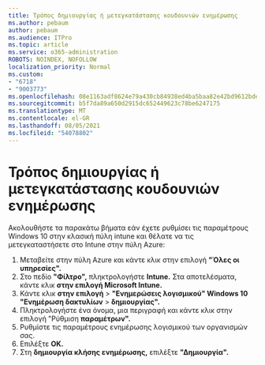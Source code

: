 ```yaml
---
title: Τρόπος δημιουργίας ή μετεγκατάστασης κουδουνιών ενημέρωσης
ms.author: pebaum
author: pebaum
ms.audience: ITPro
ms.topic: article
ms.service: o365-administration
ROBOTS: NOINDEX, NOFOLLOW
localization_priority: Normal
ms.custom:
- "6718"
- "9003773"
ms.openlocfilehash: 08e1163adf8624e79a430cb84938ed4ba5baa82e42bd9612bde8ad18efd0b3cb
ms.sourcegitcommit: b5f7da89a650d2915dc652449623c78be6247175
ms.translationtype: MT
ms.contentlocale: el-GR
ms.lasthandoff: 08/05/2021
ms.locfileid: "54078802"
---
```

# <a name="how-to-create-or-migrate-update-rings"></a>Τρόπος δημιουργίας ή μετεγκατάστασης κουδουνιών ενημέρωσης

Ακολουθήστε τα παρακάτω βήματα εάν έχετε ρυθμίσει τις παραμέτρους Windows 10 στην κλασική πύλη intune και θέλατε να τις μετεγκαταστήσετε στο Intune στην πύλη Azure:

1. Μεταβείτε στην πύλη Azure και κάντε κλικ στην επιλογή **"Όλες οι υπηρεσίες".**
2. Στο πεδίο **"Φίλτρο",** πληκτρολογήστε **Intune.** Στα αποτελέσματα, κάντε κλικ **στην επιλογή Microsoft Intune.**
3. Κάντε κλικ **στην επιλογή**  >  **"Ενημερώσεις λογισμικού" Windows 10 "Ενημέρωση δακτυλίων**  >  **δημιουργίας".**
4. Πληκτρολογήστε ένα όνομα, μια περιγραφή και κάντε κλικ στην επιλογή "Ρύθμιση **παραμέτρων".**
5. Ρυθμίστε τις παραμέτρους ενημέρωσης λογισμικού των οργανισμών σας.
6. Επιλέξτε **OK.**
7. Στη **δημιουργία κλήσης ενημέρωσης,** επιλέξτε **"Δημιουργία".**
